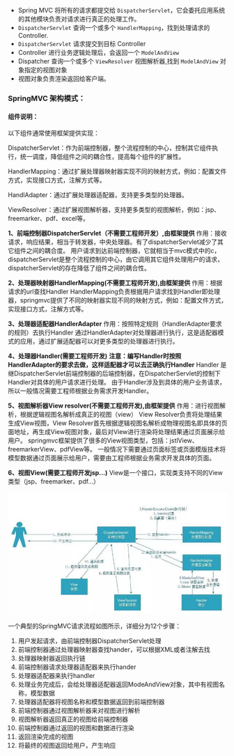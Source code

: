 - Spring MVC 将所有的请求都提交给 `DispatcherServlet`，它会委托应用系统的其他模块负责对请求进行真正的处理工作。
- `DispatcherServlet` 查询一个或多个 `HandlerMapping`，找到处理请求的 Controller.
- `DispatcherServlet` 请求提交到目标 Controller
- Controller 进行业务逻辑处理后，会返回一个 `ModelAndView`
- Dispatcher 查询一个或多个 `ViewResolver` 视图解析器,找到 `ModelAndView` 对象指定的视图对象
- 视图对象负责渲染返回给客户端。

### SpringMVC 架构模式：

#### 组件说明：

以下组件通常使用框架提供实现：

DispatcherServlet：作为前端控制器，整个流程控制的中心，控制其它组件执行，统一调度，降低组件之间的耦合性，提高每个组件的扩展性。

HandlerMapping：通过扩展处理器映射器实现不同的映射方式，例如：配置文件方式，实现接口方式，注解方式等。 

HandlAdapter：通过扩展处理器适配器，支持更多类型的处理器。

ViewResolver：通过扩展视图解析器，支持更多类型的视图解析，例如：jsp、freemarker、pdf、excel等。

**1、前端控制器DispatcherServlet（不需要工程师开发）,由框架提供**
作用：接收请求，响应结果，相当于转发器，中央处理器。有了dispatcherServlet减少了其它组件之间的耦合度。
用户请求到达前端控制器，它就相当于mvc模式中的c，dispatcherServlet是整个流程控制的中心，由它调用其它组件处理用户的请求，dispatcherServlet的存在降低了组件之间的耦合性。

**2、处理器映射器HandlerMapping(不需要工程师开发),由框架提供**
作用：根据请求的url查找Handler
HandlerMapping负责根据用户请求找到Handler即处理器，springmvc提供了不同的映射器实现不同的映射方式，例如：配置文件方式，实现接口方式，注解方式等。

**3、处理器适配器HandlerAdapter**
作用：按照特定规则（HandlerAdapter要求的规则）去执行Handler
通过HandlerAdapter对处理器进行执行，这是适配器模式的应用，通过扩展适配器可以对更多类型的处理器进行执行。

**4、处理器Handler(需要工程师开发)**
**注意：编写Handler时按照HandlerAdapter的要求去做，这样适配器才可以去正确执行Handler**
Handler 是继DispatcherServlet前端控制器的后端控制器，在DispatcherServlet的控制下Handler对具体的用户请求进行处理。
由于Handler涉及到具体的用户业务请求，所以一般情况需要工程师根据业务需求开发Handler。

**5、视图解析器View resolver(不需要工程师开发),由框架提供**
作用：进行视图解析，根据逻辑视图名解析成真正的视图（view）
View Resolver负责将处理结果生成View视图，View Resolver首先根据逻辑视图名解析成物理视图名即具体的页面地址，再生成View视图对象，最后对View进行渲染将处理结果通过页面展示给用户。 springmvc框架提供了很多的View视图类型，包括：jstlView、freemarkerView、pdfView等。
一般情况下需要通过页面标签或页面模版技术将模型数据通过页面展示给用户，需要由工程师根据业务需求开发具体的页面。

**6、视图View(需要工程师开发jsp...)**
View是一个接口，实现类支持不同的View类型（jsp、freemarker、pdf...）

![9824247-5b7f438fcfd51ce2](assets/9824247-5b7f438fcfd51ce2.webp)

一个典型的SpringMVC请求流程如图所示，详细分为12个步骤：

1. 用户发起请求，由前端控制器DispatcherServlet处理
2. 前端控制器通过处理器映射器查找hander，可以根据XML或者注解去找
3. 处理器映射器返回执行链
4. 前端控制器请求处理器适配器来执行hander
5. 处理器适配器来执行handler
6. 处理业务完成后，会给处理器适配器返回ModeAndView对象，其中有视图名称，模型数据
7. 处理器适配器将视图名称和模型数据返回到前端控制器
8. 前端控制器通过视图解析器来对视图进行解析
9. 视图解析器返回真正的视图给前端控制器
10. 前端控制器通过返回的视图和数据进行渲染
11. 返回渲染完成的视图
12. 将最终的视图返回给用户，产生响应